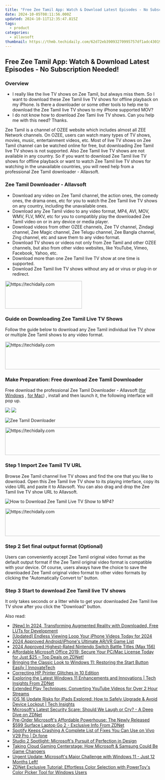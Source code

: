 ```yaml
---
title: "Free Zee Tamil App: Watch & Download Latest Episodes - No Subscription Needed!"
date: 2024-10-05T08:11:56.000Z
updated: 2024-10-11T12:35:47.815Z
tags:
  - product
categories:
  - allavsoft
thumbnail: https://thmb.techidaily.com/62d72eb39093270995757df1adc43019ed0e362b73decee245e264928d768a5a.jpg
---
```


## Free Zee Tamil App: Watch & Download Latest Episodes - No Subscription Needed!

### Overview

* I really like the live TV shows on Zee Tamil, but always miss them. So I want to download these Zee Tamil live TV shows for offline playback on my iPhone. Is there a downloader or some other tools to help me to download the Zee Tamil live TV shows to my iPhone supported MOV?
* I do not know how to download Zee Tami live TV shows. Can you help me with this need? Thanks.

Zee Tamil is a channel of OZEE website which includes almost all ZEE Network channels. On OZEE, users can watch many types of TV shows, movies, music, entertainment videos, etc. Most of live TV shows on Zee Tamil channel can be watched online for free, but downloading Zee Tamil live TV shows is not supported. Also Zee Tamil live TV shows are not available in any country. So if you want to download Zee Tamil live TV shows for offline playback or want to watch Zee Tamil live TV shows for watching in the unavailable countries, you will need help from a professional Zee Tamil downloader - Allavsoft.

### Zee Tamil Downloader - Allavsoft

* Download any video on Zee Tamil channel, the action ones, the comedy ones, the drama ones, etc for you to watch the Zee Tamil live TV shows on any country, including the unavailable ones.
* Download any Zee Tamil video to any video format, MP4, AVI, MOV, WMV, FLV, MKV, etc for you to compatibly play the downloaded Zee Tamil video on or in any device or media player.
* Download videos from other OZEE channels, Zee TV channel, Zindagi channel, Zee Magic channel, Zee Telugu channel, Zee Bangla channel, Zing channel, etc and save them to any video format.
* Download TV shows or videos not only from Zee Tamil and other OZEE channels, but also from other video websites, like YouTube, Vimeo, Facebook, Yahoo, etc.
* Download more than one Zee Tamil live TV show at one time is supported.
* Download Zee Tamil live TV shows without any ad or virus or plug-in or redirect.

<!-- affiliate ads begin -->
<a href="https://bluettius.sjv.io/c/5597632/2139120/17108" target="_top" id="2139120">
  <img src="//a.impactradius-go.com/display-ad/17108-2139120" border="0" alt="https://techidaily.com" width="250" height="90"/>
</a>
<img height="0" width="0" src="https://bluettius.sjv.io/i/5597632/2139120/17108" style="position:absolute;visibility:hidden;" border="0" />
<!-- affiliate ads end -->

### Guide on Downloading Zee Tamil Live TV Shows

Follow the guide below to download any Zee Tamil individual live TV show or multiple Zee Tamil shows to any video format.

<!-- affiliate ads begin -->
<a href="https://aligracehair.sjv.io/c/5597632/1997680/19272" target="_top" id="1997680">
  <img src="//a.impactradius-go.com/display-ad/19272-1997680" border="0" alt="https://techidaily.com" width="728" height="90"/>
</a>
<img height="0" width="0" src="https://aligracehair.sjv.io/i/5597632/1997680/19272" style="position:absolute;visibility:hidden;" border="0" />
<!-- affiliate ads end -->

### Make Preparation: Free download Zee Tamil Downloader

Free download the professional Zee Tamil Downloader - Allavsoft ([for Windows](https://tools.techidaily.com/allavsoft/products/) , [for Mac](https://tools.techidaily.com/allavsoft/products/)) , install and then launch it, the following interface will pop up.

[![](https://www.allavsoft.com/how-to/../images/how-to/free-download-win.jpg)](https://tools.techidaily.com/allavsoft/products/) [![](https://www.allavsoft.com/how-to/../images/how-to/free-download-mac.jpg)](https://tools.techidaily.com/allavsoft/products/)

![Zee Tamil Downloader](https://www.allavsoft.com/how-to/../images/allavsoft/screen-shot-600.jpg)

<!-- affiliate ads begin -->
<a href="https://aligracehair.sjv.io/c/5597632/1885947/19272" target="_top" id="1885947">
  <img src="//a.impactradius-go.com/display-ad/19272-1885947" border="0" alt="https://techidaily.com" width="728" height="90"/>
</a>
<img height="0" width="0" src="https://aligracehair.sjv.io/i/5597632/1885947/19272" style="position:absolute;visibility:hidden;" border="0" />
<!-- affiliate ads end -->

### Step 1 Import Zee Tamil TV URL

Browse Zee Tamil channel live TV shows and find the one that you like to download. Open this Zee Tamil live TV show to its playing interface, copy its video URL and paste it to Allavsoft. You can also drag and drop the Zee Tamil live TV show URL to Allavsoft.

![How to Download Zee Tamil Live TV Show to MP4?](https://www.allavsoft.com/how-to/../images/how-to/download-rtmp-video/download-rtmp-video.jpg)

<!-- affiliate ads begin -->
<a href="https://appsumo.8odi.net/c/5597632/2144309/7443" target="_top" id="2144309">
  <img src="//a.impactradius-go.com/display-ad/7443-2144309" border="0" alt="https://techidaily.com" width="728" height="90"/>
</a>
<img height="0" width="0" src="https://appsumo.8odi.net/i/5597632/2144309/7443" style="position:absolute;visibility:hidden;" border="0" />
<!-- affiliate ads end -->

### Step 2 Set final output format (Optional)

Users can conveniently accept Zee Tamil original video format as the default output format if the Zee Tamil original video format is compatible with your device. Of course, users always have the choice to save the downloaded Zee Tamil original video format to other video formats by clicking the "Automatically Convert to" button.

### Step 3 Start to download Zee Tamil live TV shows

It only takes seconds or a litter while to get your downloaded Zee Tamil live TV show after you click the "Download" button.

<ins class="adsbygoogle"
     style="display:block"
     data-ad-format="autorelaxed"
     data-ad-client="ca-pub-7571918770474297"
     data-ad-slot="1223367746"></ins>

<ins class="adsbygoogle"
     style="display:block"
     data-ad-client="ca-pub-7571918770474297"
     data-ad-slot="8358498916"
     data-ad-format="auto"
     data-full-width-responsive="true"></ins>

<span class="atpl-alsoreadstyle">Also read:</span>
<div><ul>
<li><a href="https://article-knowledge.techidaily.com/new-in-2024-transforming-augmented-reality-with-downloaded-free-luts-for-development/"><u>[New] In 2024, Transforming Augmented Reality with Downloaded, Free LUTs for Development</u></a></li>
<li><a href="https://facebook-video-footage.techidaily.com/updated-endless-viewing-loop-your-iphone-videos-today-for-2024/"><u>[Updated] Endless Viewing Loop Your iPhone Videos Today for 2024</u></a></li>
<li><a href="https://fox-cloud.techidaily.com/2024-approved-androidiphones-ultimate-arvr-game-list/"><u>2024 Approved Android/iPhone's Ultimate AR/VR Game List</u></a></li>
<li><a href="https://screen-mirroring-recording.techidaily.com/2024-approved-highest-rated-nintendo-switch-battle-titles-max-156/"><u>2024 Approved Highest-Rated Nintendo Switch Battle Titles (Max 156)</u></a></li>
<li><a href="https://win-luxury.techidaily.com/affordable-microsoft-office-2019-secure-your-pcmac-license-today-for-just-25-top-deals-on-zdnet/"><u>Affordable Microsoft Office 2019: Secure Your PC/Mac License Today for Just $25 – Top Deals on ZDNet!</u></a></li>
<li><a href="https://win-luxury.techidaily.com/bringing-the-classic-look-to-windows-11-restoring-the-start-button-easily-innovatetech/"><u>Bringing the Classic Look to Windows 11: Restoring the Start Button Easily | InnovateTech</u></a></li>
<li><a href="https://driver-install.techidaily.com/correcting-hp-printer-glitches-in-10-edition/"><u>Correcting HP Printer Glitches in 10 Edition</u></a></li>
<li><a href="https://win-luxury.techidaily.com/exploring-the-latest-windows-11-enhancements-and-innovations-tech-insights-from-zdnet/"><u>Exploring the Latest Windows 11 Enhancements and Innovations | Tech Insights From ZDNet</u></a></li>
<li><a href="https://video-content-creator.techidaily.com/extended-play-techniques-converting-youtube-videos-for-over-2-hour-streams/"><u>Extended Play Techniques: Converting YouTube Videos for Over 2 Hour Streams</u></a></li>
<li><a href="https://eaxpv-info.techidaily.com/ios-16-update-risks-for-ipads-explored-how-to-safely-upgrade-and-avoid-device-lockout-tech-insights/"><u>IOS 16 Update Risks for iPads Explored: How to Safely Upgrade & Avoid Device Lockout | Tech Insights</u></a></li>
<li><a href="https://win-luxury.techidaily.com/microsofts-latest-security-scare-should-we-laugh-or-cry-a-deep-dive-on-zdnet/"><u>Microsoft's Latest Security Scare: Should We Laugh or Cry? - A Deep Dive on ZDNet</u></a></li>
<li><a href="https://win-luxury.techidaily.com/pre-order-microsofts-affordable-powerhouse-the-newly-released-599-surface-laptop-go-2-exclusive-info-from-zdnet/"><u>Pre-Order Microsoft's Affordable Powerhouse: The Newly Released $599 Surface Laptop Go 2 - Exclusive Info From ZDNet</u></a></li>
<li><a href="https://fix-guide.techidaily.com/spotify-keeps-crashing-a-complete-list-of-fixes-you-can-use-on-vivo-v29-pro-drfone-by-drfone-fix-android-problems-fix-android-problems/"><u>Spotify Keeps Crashing A Complete List of Fixes You Can Use on Vivo V29 Pro | Dr.fone</u></a></li>
<li><a href="https://win11-tips.techidaily.com/studio-2-spotlight-microsofts-pursuit-of-perfection-in-design/"><u>Studio 2 Spotlight: Microsoft's Pursuit of Perfection in Design</u></a></li>
<li><a href="https://win-luxury.techidaily.com/taking-cloud-gaming-centerstage-how-microsoft-and-samsung-could-be-game-changers/"><u>Taking Cloud Gaming Centerstage: How Microsoft & Samsung Could Be Game Changers</u></a></li>
<li><a href="https://win-luxury.techidaily.com/urgent-update-microsofts-major-challenge-with-windows-11-just-12-months-left/"><u>Urgent Update: Microsoft's Major Challenge with Windows 11 - Just 12 Months Left!</u></a></li>
<li><a href="https://win-luxury.techidaily.com/zdnet-exclusive-tutorial-effortless-color-selection-with-powertoys-color-picker-tool-for-windows-users/"><u>ZDNet Exclusive Tutorial: Effortless Color Selection with PowerToy's Color Picker Tool for Windows Users</u></a></li>
</ul></div>


